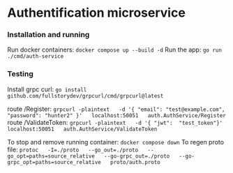 # Authentification microservice
### Installation and running 
Run docker containers: ```docker compose up --build -d```
Run the app: ```go run ./cmd/auth-service```

### Testing
Install grpc curl: ```go install github.com/fullstorydev/grpcurl/cmd/grpcurl@latest```

route /Register: 
```grpcurl -plaintext   -d '{ "email": "test@example.com", "password": "hunter2" }'   localhost:50051   auth.AuthService/Register```
route /ValidateToken:
```grpcurl -plaintext   -d '{ "jwt":  "test_token"}'   localhost:50051   auth.AuthService/ValidateToken```

To stop and remove running container: ```docker compose down```
To regen proto file: ```protoc   -I=./proto   --go_out=./proto   --go_opt=paths=source_relative   --go-grpc_out=./proto   --go-grpc_opt=paths=source_relative   proto/auth.proto```
